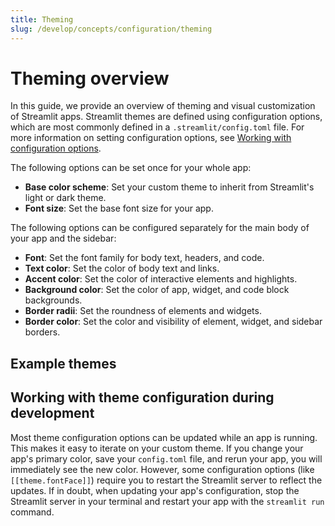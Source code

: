 ```yaml
---
title: Theming
slug: /develop/concepts/configuration/theming
---
```


# Theming overview

In this guide, we provide an overview of theming and visual customization of Streamlit apps. Streamlit themes are defined using configuration options, which are most commonly defined in a `.streamlit/config.toml` file. For more information on setting configuration options, see [Working with configuration options](/develop/concepts/configuration/options).

The following options can be set once for your whole app:

- **Base color scheme**: Set your custom theme to inherit from Streamlit's light or dark theme.
- **Font size**: Set the base font size for your app.

The following options can be configured separately for the main body of your app and the sidebar:

- **Font**: Set the font family for body text, headers, and code.
- **Text color**: Set the color of body text and links.
- **Accent color**: Set the color of interactive elements and highlights.
- **Background color**: Set the color of app, widget, and code block backgrounds.
- **Border radii**: Set the roundness of elements and widgets.
- **Border color**: Set the color and visibility of element, widget, and sidebar borders.

## Example themes

## Working with theme configuration during development

Most theme configuration options can be updated while an app is running. This makes it easy to iterate on your custom theme. If you change your app's primary color, save your `config.toml` file, and rerun your app, you will immediately see the new color. However, some configuration options (like `[[theme.fontFace]]`) require you to restart the Streamlit server to reflect the updates. If in doubt, when updating your app's configuration, stop the Streamlit server in your terminal and restart your app with the `streamlit run` command.
